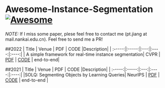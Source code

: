 # Awesome-Instance-Segmentation[![Awesome](https://cdn.rawgit.com/sindresorhus/awesome/d7305f38d29fed78fa85652e3a63e154dd8e8829/media/badge.svg)](https://github.com/sindresorhus/awesome)
*NOTE:*  If I miss some paper, plese feel free to contact me (pt.jiang at mail.nankai.edu.cn). Feel free to send me a PR!

##2022
| Title | Venue  | PDF | CODE |Description|
| :-----:|:-----:|:---:|:----:|:----:|
| A simple framework for real-time instance segmentation| CVPR | [PDF](https://arxiv.org/pdf/2203.12827.pdf) | [CODE](https://github.com/hustvl/SparseInst) | end-to-end|

##2021
| Title | Venue  | PDF | CODE |Description|
| :-----:|:-----:|:---:|:----:|:----:|
|SOLQ: Segmenting Objects by Learning Queries| NeurIPS | [PDF](https://proceedings.neurips.cc/paper/2021/file/b7087c1f4f89e63af8d46f3b20271153-Paper.pdf) | [CODE](https://github.com/megvii-research/SOLQ) | end-to-end |
